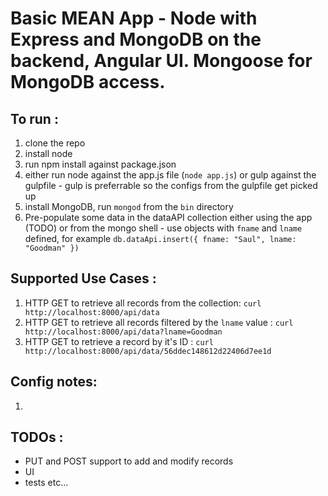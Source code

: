 # Basic MEAN App - Node with Express and MongoDB on the backend, Angular UI. Mongoose for MongoDB access.
## To run : 
1. clone the repo
2. install node
3. run npm install against package.json
4. either run node against the app.js file (```node app.js```) or gulp against the gulpfile - gulp is preferrable so the configs from the gulpfile get picked up
5. install MongoDB, run ```mongod``` from the ```bin``` directory
6. Pre-populate some data in the dataAPI collection either using the app (TODO) or from the mongo shell - use objects with ```fname``` and ```lname``` defined, for example ```db.dataApi.insert({ fname: "Saul", lname: "Goodman" })``` 

## Supported Use Cases :
1. HTTP GET to retrieve all records from the collection: ```curl http://localhost:8000/api/data```
2. HTTP GET to retrieve all records filtered by the ```lname``` value : ```curl http://localhost:8000/api/data?lname=Goodman```
3. HTTP GET to retrieve a record by it's ID : ```curl http://localhost:8000/api/data/56ddec148612d22406d7ee1d```

##  Config notes:
1.   


##  TODOs :
- PUT and POST support to add and modify records
- UI
- tests etc...
